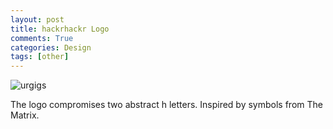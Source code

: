 ```yaml
---
layout: post
title: hackrhackr Logo
comments: True
categories: Design
tags: [other]
---
```


![urgigs](/assets/hackrhackr.jpeg)


The logo compromises two abstract h letters. Inspired by symbols from The Matrix.